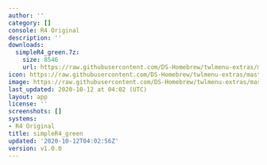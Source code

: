 ```yaml
---
author: ''
category: []
console: R4 Original
description: ''
downloads:
  simpleR4_green.7z:
    size: 8546
    url: https://raw.githubusercontent.com/DS-Homebrew/twlmenu-extras/master/_nds/TWiLightMenu/r4menu/themes/simpleR4_green.7z
icon: https://raw.githubusercontent.com/DS-Homebrew/twlmenu-extras/master/unistore/icons/r4.png
image: https://raw.githubusercontent.com/DS-Homebrew/twlmenu-extras/master/unistore/icons/r4.png
last_updated: 2020-10-12 at 04:02 (UTC)
layout: app
license: ''
screenshots: []
systems:
- R4 Original
title: simpleR4_green
updated: '2020-10-12T04:02:56Z'
version: v1.0.0
---
```

